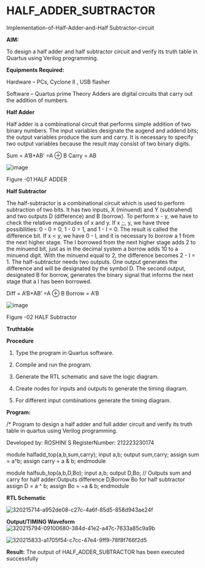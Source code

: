 # HALF_ADDER_SUBTRACTOR

Implementation-of-Half-Adder-and-Half Subtractor-circuit

**AIM:**

To design a half adder and half subtractor circuit and verify its truth table in Quartus using Verilog programming.

**Equipments Required:**

Hardware – PCs, Cyclone II , USB flasher 

Software – Quartus prime Theory Adders are digital circuits that carry out the addition of numbers.

**Half Adder**

Half adder is a combinational circuit that performs simple addition of two binary numbers. The input variables designate the augend and addend bits; the output variables produce the sum and carry. It is necessary to specify two output variables because the result may consist of two binary digits.

Sum = A’B+AB’ =A ⊕ B Carry = AB

![image](https://github.com/naavaneetha/HALF_ADDER_SUBTRACTOR/assets/154305477/bd4a0b2c-cdbc-4184-ab08-81578f121e1f)

Figure -01 HALF ADDER

**Half Subtractor**

The half-subtractor is a combinational circuit which is used to perform subtraction of two bits. It has two inputs, X (minuend) and Y (subtrahend) and two outputs D (difference) and B (borrow). To perform x - y, we have to check the relative magnitudes of x and y. If x ;;, y, we have three possibilities: 0 - 0 = 0, 1 - 0 = 1, and 1 - I = 0. The result is called the difference bit. If x < y, we have 0 - I, and it is necessary to borrow a 1 from the next higher stage. The I borrowed from the next higher stage adds 2 to the minuend bit, just as in the decimal system a borrow adds 10 to a minuend digit. With the minuend equal to 2, the difference becomes 2 - I = 1. The half-subtractor needs two outputs. One output generates the difference and will be designated by the symbol D. The second output, designated B for borrow, generates the binary signal that informs the next stage that a I has been borrowed. 

Diff = A’B+AB’ =A ⊕ B
Borrow = A’B

 ![image](https://github.com/naavaneetha/HALF_ADDER_SUBTRACTOR/assets/154305477/d76b099c-513f-4e7c-843a-e2fd028a531a)

Figure -02 HALF Subtractor

**Truthtable**

**Procedure**

1.	Type the program in Quartus software.

2.	Compile and run the program.

3.	Generate the RTL schematic and save the logic diagram.

4.	Create nodes for inputs and outputs to generate the timing diagram.

5.	For different input combinations generate the timing diagram.


**Program:**

/* Program to design a half adder and full adder circuit and verify its truth table in quartus using Verilog programming.

Developed by: ROSHINI S
RegisterNumber: 212223230174

module halfadd_top(a,b,sum,carry);
input a,b;
output sum,carry; 
 assign sum = a^b;
 assign carry = a & b;
endmodule

module halfsub_top(a,b,D,Bo);
input a,b;
output D,Bo; // Outputs sum and carry for half adder:Outputs difference D,Borrow Bo for half subtractor
assign D = a ^ b;
  assign Bo = ~a & b;
endmodule


**RTL Schematic**

![320215714-a952de08-c27c-4a6f-85d5-858d943ae24f](https://github.com/23008859/HALF_ADDER_SUBTRACTOR/assets/139117979/65750fb9-dab9-4bd6-bc2f-ba04f6a9785b)

**Output/TIMING Waveform**
![320215794-09100680-384d-41e2-a47c-7633a85c9a9b](https://github.com/23008859/HALF_ADDER_SUBTRACTOR/assets/139117979/cf9aad18-6e17-413f-bb48-99ed8302a3d5)

![320215833-a1705f54-c7cc-47e4-9ff9-78f8f766f2d5](https://github.com/23008859/HALF_ADDER_SUBTRACTOR/assets/139117979/e5a7d8ba-bfbb-449f-9f59-b49966ddec39)

**Result:**
The output of HALF_ADDER_SUBTRACTOR has been executed successfully
